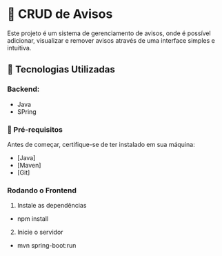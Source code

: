 # 📢 CRUD de Avisos

Este projeto é um sistema de gerenciamento de avisos, onde é possível adicionar, visualizar e remover avisos através de uma interface simples e intuitiva.

## 📌 Tecnologias Utilizadas

### Backend:
- Java
- SPring

### 🔧 Pré-requisitos
Antes de começar, certifique-se de ter instalado em sua máquina:
- [Java]
- [Maven]
- [Git]



### Rodando o Frontend
1. Instale as dependências
- npm install 
2. Inicie o servidor
- mvn spring-boot:run





